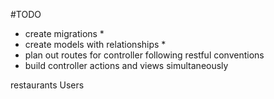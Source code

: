 #TODO
* create migrations *
* create models with relationships *
* plan out routes for controller following restful conventions
* build controller actions and views simultaneously

restaurants
Users